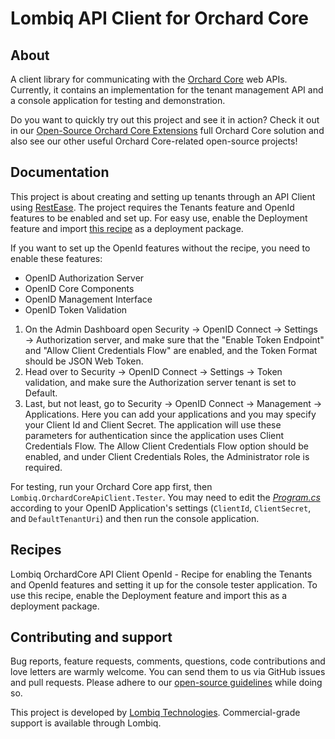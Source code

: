 # Lombiq API Client for Orchard Core

## About

A client library for communicating with the [Orchard Core](https://www.orchardcore.net/) web APIs. Currently, it contains an implementation for the tenant management API and a console application for testing and demonstration.

Do you want to quickly try out this project and see it in action? Check it out in our [Open-Source Orchard Core Extensions](https://github.com/Lombiq/Open-Source-Orchard-Core-Extensions) full Orchard Core solution and also see our other useful Orchard Core-related open-source projects!

## Documentation

This project is about creating and setting up tenants through an API Client using [RestEase](https://github.com/canton7/RestEase).
The project requires the Tenants feature and OpenId features to be enabled and set up. For easy use, enable the Deployment feature and import [this recipe](Lombiq.OrchardCoreApiClient.Tester/Recipes/Lombiq.OrchardCoreApiClient.Tester.OpenId.recipe.json) as a deployment package.

If you want to set up the OpenId features without the recipe, you need to enable these features:

- OpenID Authorization Server
- OpenID Core Components
- OpenID Management Interface
- OpenID Token Validation

1. On the Admin Dashboard open Security → OpenID Connect → Settings → Authorization server, and make sure that the "Enable Token Endpoint" and "Allow Client Credentials Flow" are enabled, and the Token Format should be JSON Web Token.
2. Head over to Security → OpenID Connect → Settings → Token validation, and make sure the Authorization server tenant is set to Default.
3. Last, but not least, go to Security → OpenID Connect → Management → Applications. Here you can add your applications and you may specify your Client Id and Client Secret. The application will use these parameters for authentication since the application uses Client Credentials Flow. The Allow Client Credentials Flow option should be enabled, and under Client Credentials Roles, the Administrator role is required.

For testing, run your Orchard Core app first, then `Lombiq.OrchardCoreApiClient.Tester`. You may need to edit the [_Program.cs_](Lombiq.OrchardCoreApiClient.Tester/Program.cs) according to your OpenID Application's settings (`ClientId`, `ClientSecret`, and `DefaultTenantUri`) and then run the console application.

## Recipes

Lombiq OrchardCore API Client OpenId - Recipe for enabling the Tenants and OpenId features and setting it up for the console tester application. To use this recipe, enable the Deployment feature and import this as a deployment package.

## Contributing and support

Bug reports, feature requests, comments, questions, code contributions and love letters are warmly welcome. You can send them to us via GitHub issues and pull requests. Please adhere to our [open-source guidelines](https://lombiq.com/open-source-guidelines) while doing so.

This project is developed by [Lombiq Technologies](https://lombiq.com/). Commercial-grade support is available through Lombiq.

